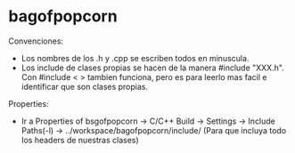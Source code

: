 # bagofpopcorn

Convenciones:

- Los nombres de los .h y .cpp se escriben todos en minuscula.
- Los include de clases propias se hacen de la manera #include "XXX.h".
Con #include <  > tambien funciona, pero es para leerlo mas facil e identificar que son clases propias.

Properties:

- Ir a Properties of bsgofpopcorn -> C/C++ Build -> Settings -> Include Paths(-l) -> ../workspace/bagofpopcorn/include/
(Para que incluya todo los headers de nuestras clases)
